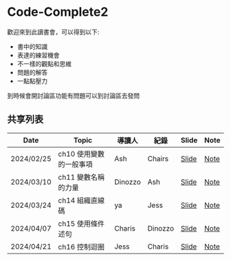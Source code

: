 # Code-Complete2


歡迎來到此讀書會，可以得到以下:

- 書中的知識
- 表達的練習機會
- 不一樣的觀點和思維
- 問題的解答
- 一點點壓力

到時候會開討論區功能有問題可以到討論區去發問
## 共享列表
|Date|Topic|導讀人|紀錄|Slide|Note|
|----|-----|----|----|----|----|
|2024/02/25|ch10 使用變數的一般事項|Ash|Chairs| [Slide](https://hackmd.io/@On5HxoAwSqe50wER3MNFZA/HkwOcuZnp) | [Note](https://github.com/Tech-Book-Community/Code-Complete-2/discussions/2)
|2024/03/10|ch11 變數名稱的力量|Dinozzo|Ash| [Slide](https://hackmd.io/@HC-Ting/BJcLcX9aT#/) | [Note](https://hackmd.io/c/tutorials-tw/%2Fs%2Ftutorials-tw)
|2024/03/24|ch14 組織直線碼|ya|Jess| [Slide]() | [Note]()
|2024/04/07|ch15 使用條件述句|Charis|Dinozzo| [Slide]() | [Note]()
|2024/04/21|ch16 控制迴圈|Jess|Charis| [Slide]() | [Note]()
